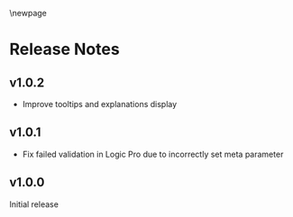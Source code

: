 \newpage

# Release Notes

## v1.0.2
- Improve tooltips and explanations display

## v1.0.1
- Fix failed validation in Logic Pro due to incorrectly set meta parameter

## v1.0.0

Initial release
